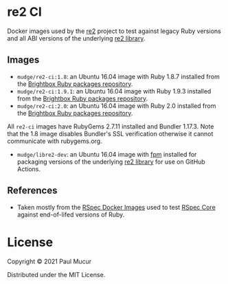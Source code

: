 # re2 CI

Docker images used by the [re2](https://github.com/mudge/re2) project to test
against legacy Ruby versions and all ABI versions of the underlying [re2
library](https://github.com/google/re2).

## Images

* `mudge/re2-ci:1.8`: an Ubuntu 16.04 image with Ruby 1.8.7 installed from the [Brightbox Ruby packages repository](https://www.brightbox.com/docs/ruby/ubuntu/).
* `mudge/re2-ci:1.9.1`: an Ubuntu 16.04 image with Ruby 1.9.3 installed from the [Brightbox Ruby packages repository](https://www.brightbox.com/docs/ruby/ubuntu/).
* `mudge/re2-ci:2.0`: an Ubuntu 16.04 image with Ruby 2.0 installed from the [Brightbox Ruby packages repository](https://www.brightbox.com/docs/ruby/ubuntu/).

All `re2-ci` images have RubyGems 2.7.11 installed and Bundler 1.17.3. Note that the 1.8 image disables Bundler's SSL verification otherwise it cannot communicate with rubygems.org.

* `mudge/libre2-dev`: an Ubuntu 16.04 image with [fpm](https://github.com/jordansissel/fpm) installed for packaging versions of the underlying [re2 library](https://github.com/google/re2) for use on GitHub Actions.

## References

* Taken mostly from the [RSpec Docker Images](https://github.com/rspec/docker-ci) used to test [RSpec Core](https://github.com/rspec/rspec-core) against end-of-lifed versions of Ruby.

# License

Copyright © 2021 Paul Mucur

Distributed under the MIT License.
